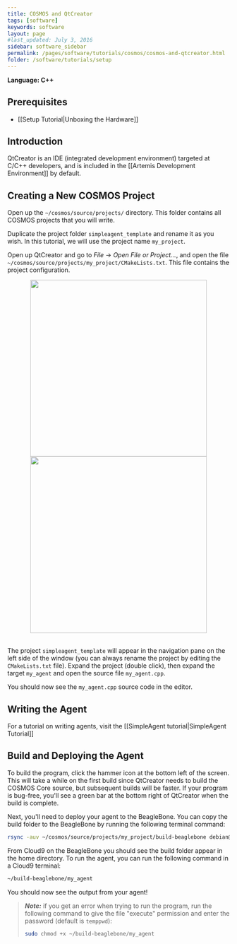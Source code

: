 ```yaml
---
title: COSMOS and QtCreator
tags: [software]
keywords: software
layout: page
#last_updated: July 3, 2016
sidebar: software_sidebar
permalink: /pages/software/tutorials/cosmos/cosmos-and-qtcreator.html
folder: /software/tutorials/setup
---
```


**Language: C++**

## Prerequisites
* [[Setup Tutorial|Unboxing the Hardware]]

## Introduction
QtCreator is an IDE (integrated development environment) targeted at C/C++ developers, and is included in the [[Artemis Development Environment]] by default.


## Creating a New COSMOS Project
Open up the `~/cosmos/source/projects/` directory. This folder contains all COSMOS projects that you will write.

Duplicate the project folder `simpleagent_template` and rename it as you wish. In this tutorial, we will use the project name `my_project`.

Open up QtCreator and go to _File_ -> _Open File or Project..._, and open the file `~/cosmos/source/projects/my_project/CMakeLists.txt`. This file contains the project configuration.

<div align="center">
<img src="https://github.com/mtmk-ee/artemis-cubesat-kit/wiki/resources/tutorials/qtcreator/open_project_menu.png" width=400></img>
<img src="https://github.com/mtmk-ee/artemis-cubesat-kit/wiki/resources/tutorials/qtcreator/open_project_window.png" width=400></img>
</div><br>

The project `simpleagent_template` will appear in the navigation pane on the left side of the window (you can always rename the project by editing the `CMakeLists.txt` file). Expand the project (double click), then expand the target `my_agent` and open the source file `my_agent.cpp`.

You should now see the `my_agent.cpp` source code in the editor.

## Writing the Agent
For a tutorial on writing agents, visit the [[SimpleAgent tutorial|SimpleAgent Tutorial]]

## Build and Deploying the Agent
To build the program, click the hammer icon at the bottom left of the screen. This will take a while on the first build since QtCreator needs to build the COSMOS Core source, but subsequent builds will be faster. If your program is bug-free, you'll see a green bar at the bottom right of QtCreator when the build is complete.

Next, you'll need to deploy your agent to the BeagleBone. You can copy the build folder to the BeagleBone by running the following terminal command:

```bash
rsync -auv ~/cosmos/source/projects/my_project/build-beaglebone debian@beaglebone.local:/home/debian
```

From Cloud9 on the BeagleBone you should see the build folder appear in the home directory. To run the agent, you can run the following command in a Cloud9 terminal:

```bash
~/build-beaglebone/my_agent
```

You should now see the output from your agent!

> **_Note:_** if you get an error when trying to run the program, run the following command to give the file "execute" permission and enter the password (default is `temppwd`):
> ```bash
> sudo chmod +x ~/build-beaglebone/my_agent
> ```

